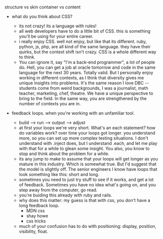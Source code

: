 structure vs skin
container vs content


* what do you think about CSS?
  - its not crazy! its a language with rules!
  - all web developers have to do a little bit of CSS. this is something you'll be using for your entire career.
  - i really enjoy CSS. well not enjoy, but like that its different. ruby, python, js, php, are all kind of the same language. they have their quirks, but the context shift isn't crazy. CSS is a whole different way to think.
  - You can ignore it, say "I'm a back-end programmer", a lot of people do. Hell, you can get a job at oracle tomorrow and code in the same language for the next 30 years. Totally valid. But I personally enjoy working in different contexts, as I think that diversity gives me unique insights into problems. It's the same reason I love DBC -- students come from weird backgrounds, I was a journalist, math teacher, marketing, chef, theatre. We have a unique perspective to bring to the field. In the same way, you are strengthened by the number of contexts you are in.

* feedback loops. when you're working with an unfamiliar tool.
  - build --> run --> output --> adjust
  - at first your loops we're very short. What's an each statement? how do variables work? over time your loops got longer. you understand more, so you can set up more complex testing situations. I don't understand with .inject does, but I understand .each, and let me play with that for a while to glean some insight. You also, you know to stop and think about the problem for a while.
  - its any jump to make to assume that your loops will get longer as you mature in this industry. Which is somewhat true. But I'd suggest that the model is slightly off. The senior engineers I know have loops that look something like this: short and long.
  - sometimes you need to just try stuff to see if it works, and get a lot of feedback. Sometimes you have no idea what's going on, and you step away from the computer, go read.
  - you're buiding this already with ruby and rails.
  - why does this matter: my guess is that with css, you don't have a long feedback loop.
    - MDN css
    - shay howe
    - css tricks
  - much of your confusion has to do with positioning:
    display, position, visibility, float.